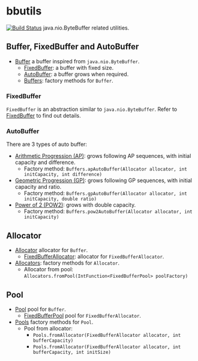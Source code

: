 # bbutils
[![Build Status](https://travis-ci.org/dopsun/bbutils.svg?branch=master)](https://travis-ci.org/dopsun/bbutils)
java.nio.ByteBuffer related utilities.

## Buffer, FixedBuffer and AutoBuffer
* [Buffer](bbutils/src/main/java/com/dopsun/bbutils/Buffer.java) a buffer inspired from ``java.nio.ByteBuffer``.
  * [FixedBuffer](bbutils/src/main/java/com/dopsun/bbutils/FixedBuffer.java): a buffer with fixed size.
  * [AutoBuffer](bbutils/src/main/java/com/dopsun/bbutils/AutoBuffer.java): a buffer grows when required.
  * [Buffers](bbutils/src/main/java/com/dopsun/bbutils/Buffers.java): factory methods for ``Buffer``.

### FixedBuffer
``FixedBuffer`` is an abstraction similar to ``java.nio.ByteBuffer``. Refer to [FixedBuffer](bbutils/src/main/java/com/dopsun/bbutils/FixedBuffer.java) to find out details.

### AutoBuffer
There are 3 types of auto buffer:

* [Arithmetic Progression (AP)](https://en.wikipedia.org/wiki/Arithmetic_progression): grows following AP sequences, with initial capacity and difference.
  * Factory method: ``Buffers.apAutoBuffer(Allocator allocator, int initCapacity, int difference)``
* [Geometric Progression (GP)](https://en.wikipedia.org/wiki/Geometric_progression): grows following GP sequences, with initial capacity and ratio.
  * Factory method: ``Buffers.gpAutoBuffer(Allocator allocator, int initCapacity, double ratio)``
* [Power of 2 (POW2)](https://en.wikipedia.org/wiki/Power_of_two): grows with double capacity.
  * Factory method: ``Buffers.pow2AutoBuffer(Allocator allocator, int initCapacity)``

## Allocator
* [Allocator](bbutils/src/main/java/com/dopsun/bbutils/Allocator.java) allocator for ``Buffer``.
  * [FixedBufferAllocator](bbutils/src/main/java/com/dopsun/bbutils/FixedBufferAllocator.java): allocator for ``FixedBufferAllocator``.
* [Allocators](bbutils/src/main/java/com/dopsun/bbutils/Allocators.java): factory methods for ``Allocator``.
  * Allocator from pool: ``Allocators.fromPool(IntFunction<FixedBufferPool> poolFactory)``


## Pool
* [Pool](bbutils/src/main/java/com/dopsun/bbutils/Pool.java) pool for ``Buffer``.
  * [FixedBufferPool](bbutils/src/main/java/com/dopsun/bbutils/FixedBufferPool.java) pool for ``FixedBufferAllocator``.
* [Pools](bbutils/src/main/java/com/dopsun/bbutils/Pools.java) factory methods for ``Pool``.
  * Pool from allocator:
    * ``Pools.fromAllocator(FixedBufferAllocator allocator, int bufferCapacity)``
    * ``Pools.fromAllocator(FixedBufferAllocator allocator, int bufferCapacity, int initSize)``
